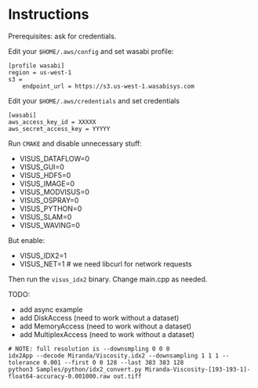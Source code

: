 # Instructions

Prerequisites: ask for credentials.


Edit your `$HOME/.aws/config` and set wasabi profile:

```
[profile wasabi]
region = us-west-1
s3 =
    endpoint_url = https://s3.us-west-1.wasabisys.com
```


Edit your `$HOME/.aws/credentials` and set credentials

```
[wasabi]
aws_access_key_id = XXXXX
aws_secret_access_key = YYYYY
```

Run `CMAKE` and disable unnecessary stuff:

- VISUS_DATAFLOW=0
- VISUS_GUI=0
- VISUS_HDF5=0
- VISUS_IMAGE=0
- VISUS_MODVISUS=0
- VISUS_OSPRAY=0
- VISUS_PYTHON=0
- VISUS_SLAM=0
- VISUS_WAVING=0

But enable:
- VISUS_IDX2=1
- VISUS_NET=1  # we need libcurl for network requests

Then run the `visus_idx2` binary.
Change main.cpp as needed.

TODO:
- add async example
- add DiskAccess      (need to work without a dataset)
- add MemoryAccess    (need to work without a dataset)
- add MultiplexAccess (need to work without a dataset)

```
# NOTE: full resolution is --downsmpling 0 0 0
idx2App --decode Miranda/Viscosity.idx2 --downsampling 1 1 1 --tolerance 0.001 --first 0 0 128 --last 383 383 128
python3 Samples/python/idx2_convert.py Miranda-Viscosity-[193-193-1]-float64-accuracy-0.001000.raw out.tiff
```